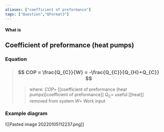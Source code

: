 ```yaml
---
aliases: ["coefficient of preformance"]
tags: ["Question","QFormat3"]
---
```


#### What is
## Coefficient of preformance (heat pumps)
### Equation

> ### $$ COP = \frac{Q_{C}}{W} = -\frac{Q_{C}}{Q_{H}+Q_{C}} $$ 
>> where:
>> $COP=$ [[coefficient of preformance (heat pumps)|coefficient of preformance]] 
>> $Q_{C}=$ useful [[heat]] removed from system
>> $W=$ Work input

### Example diagram
![[Pasted image 20220105112237.png]]